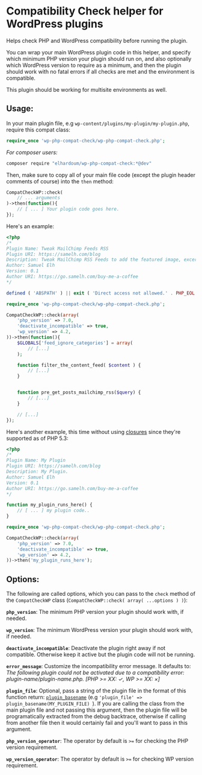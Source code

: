 # Compatibility Check helper for WordPress plugins

Helps check PHP and WordPress compatibility before running the plugin.

You can wrap your main WordPress plugin code in this helper, and specify which minimum PHP version your plugin should run on, and also optionally which WordPress version to require as a minimum, and then the plugin should work with no fatal errors if all checks are met and the environment is compatible.

This plugin should be working for multisite environments as well.
## Usage:

In your main plugin file, e.g `wp-content/plugins/my-plugin/my-plugin.php`, require this compat class:

```php
require_once 'wp-php-compat-check/wp-php-compat-check.php';
```

*For composer users:*
```bash
composer require "elhardoum/wp-php-compat-check:*@dev"
```

Then, make sure to copy all of your main file code (except the plugin header comments of course) into the `then` method:

```php
CompatCheckWP::check(
    // ... arguments
)->then(function(){
    // [ ... ] Your plugin code goes here.
});
```

Here's an example:

```php
<?php
/*
Plugin Name: Tweak MailChimp Feeds RSS
Plugin URI: https://samelh.com/blog
Description: Tweak MailChimp RSS Feeds to add the featured image, excerpt and a read more button.
Author: Samuel Elh
Version: 0.1
Author URI: https://go.samelh.com/buy-me-a-coffee
*/

defined ( 'ABSPATH' ) || exit ( 'Direct access not allowed.' . PHP_EOL );

require_once 'wp-php-compat-check/wp-php-compat-check.php';

CompatCheckWP::check(array(
    'php_version' => 7.0,
    'deactivate_incompatible' => true,
    'wp_version' => 4.2,
))->then(function(){
    $GLOBALS['feed_ignore_categories'] = array( 
        // [...]
    );

    function filter_the_content_feed( $content ) {
        // [...]
    }


    function pre_get_posts_mailchimp_rss($query) {
        // [...]
    }

    // [...]
});
```

Here's another example, this time without using [closures](http://php.net/manual/en/functions.anonymous.php) since they're supported as of PHP 5.3:

```php
<?php
/*
Plugin Name: My Plugin
Plugin URI: https://samelh.com/blog
Description: My Plugin.
Author: Samuel Elh
Version: 0.1
Author URI: https://go.samelh.com/buy-me-a-coffee
*/

function my_plugin_runs_here() {
    // [ ... ] my plugin code..
}

require_once 'wp-php-compat-check/wp-php-compat-check.php';

CompatCheckWP::check(array(
    'php_version' => 7.0,
    'deactivate_incompatible' => true,
    'wp_version' => 4.2,
))->then('my_plugin_runs_here');
```

## Options:

The following are called options, which you can pass to the `check` method of the `CompatCheckWP` class (`CompatCheckWP::check( array( ...options ) )`):

**`php_version`**: The minimum PHP version your plugin should work with, if needed.

**`wp_version`**: The minimum WordPress version your plugin should work with, if needed.

**`deactivate_incompatible`**: Deactivate the plugin right away if not compatible. Otherwise keep it active but the plugin code will not be running.

**`error_message`**: Customize the incompatibility error message. It defaults to: *The following plugin could not be activated due to a compatibility error: plugin-name/plugin-name.php. [PHP >= XX: ✓, WP >= XX: ×]*

**`plugin_file`**: Optional, pass a string of the plugin file in the format of this function return: [`plugin_basename`](https://codex.wordpress.org/Function_Reference/plugin_basename) (e.g `'plugin_file' => plugin_basename(MY_PLUGIN_FILE)
`). If you are calling the class from the main plugin file and not passing this argument, then the plugin file will be programatically extracted from the debug backtrace, otherwise if calling from another file then it would certainly fail and you'll want to pass in this argument.

**`php_version_operator`**: The operator by default is `>=` for checking the PHP version requirement.

**`wp_version_operator`**: The operator by default is `>=` for checking WP version requirement.
